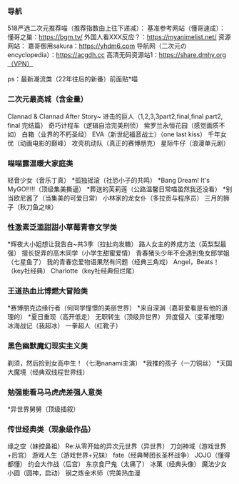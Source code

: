 ### 导航
518严选二次元推荐喵（推荐指数由上往下递减）：
基准参考网站（懂哥速成）：
    懂哥之巢：https://bgm.tv/
    外国人看XXX反应？：https://myanimelist.net/
资源网站：
    嘉哥御用sakura：https://yhdm6.com
    导航网（二次元のencyclopedia）：https://acgdh.cc
    高清无码资源站1：https://share.dmhy.org（VPN）

ps：最新潮流类（22年往后的新番）前面贴*喵

### 二次元最高城（含金量）
Clannad & Clannad After Story~
进击的巨人（1,2,3,3part2,final,final part2, final 完结篇）
奇巧计程车（逻辑自洽完美刑侦）
紫罗兰永恒花园（感觉画质不如）
白箱（业界的不朽圣经）
EVA（新世纪福音战士）（one last kiss）
千年女优（动画电影的巅峰）
攻壳机动队（真正的赛博朋克）
星际牛仔（浪漫单元剧）

### 喵喵露温暖大家庭类
轻音少女（音乐丁真）
*孤独摇滚（社恐小子的共鸣）
*Bang Dream! It's MyGO!!!!!（顶级集美撕逼）
*葬送的芙莉莲（公路温馨日常喵虽然我还没看）
*别当欧尼酱了（当集美的可爱日常）
小林家的龙女仆（多拉贡与程序员）
三月的狮子（秋刀鱼之味）

### 性激素泛滥甜甜小草莓青春文学类
*辉夜大小姐想让我告白~共3季（拉扯向发糖）
路人女主的养成方法（英梨梨最强）
擅长捉弄的高木同学（小学生甜蜜爱情）
青春猪头少年不会遇到兔女郎学姐（七星鱼了）
我的青春恋爱物语果然有问题（经典三角戏）
Angel，Beats！（key社经典）
Charlotte（key社经典但烂尾）

### 王道热血比博燃大冒险类
*赛博朋克边缘行者（何同学憧憬的美丽世界）
*来自深渊（嘉哥爱看是有他的道理的）
*夏日重现（高开低走）
无职转生（顶级异世界）
异度侵入（变革推理）
冰海战记（我超冰）
一拳超人（红靴子）

### 黑色幽默魔幻现实主义类
剃须，然后捡到女高中生！（七海nanami主演）
*我推的孩子（一刀铜丝）
*天国大魔境（经典双线程世界线）

### 勉强能看马马虎虎差强人意类
*异世界舅舅（顶级插叙）

### 传世经典类（现象级作品）
缘之空（妹控鼻祖）
Re:从零开始的异次元世界（异世界）
刀剑神域（游戏世界+后宫）
游戏人生（游戏世界+兄妹）
fate（经典琴团长圣杯战争）
JOJO（懂得都懂）
约会大作战（后宫）
东京食尸鬼（太痛了）
冰菓（经典头像）
魔法少女小圆（圆神，启动）
钢之炼金术师（完美热血漫